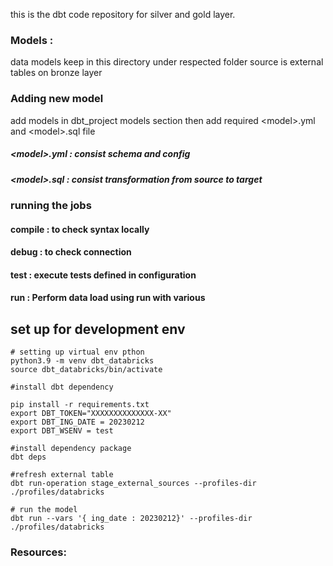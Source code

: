 this is the dbt code repository for silver and gold layer. 

### Models : 
 data models keep in this directory under respected folder 
 source is external tables on bronze layer

### Adding new model 
add models in dbt_project models section
then add required \<model\>.yml and \<model\>.sql file
#####  \<model\>.yml : consist schema and config
##### \<model\>.sql  : consist transformation from source to target 



### running the jobs 

#### compile : to check syntax locally 
#### debug   : to check connection 
#### test    : execute tests defined in configuration
#### run     : Perform  data load using run with various 


## set up for development env
```
# setting up virtual env pthon 
python3.9 -m venv dbt_databricks
source dbt_databricks/bin/activate

#install dbt dependency 

pip install -r requirements.txt
export DBT_TOKEN="XXXXXXXXXXXXXX-XX"
export DBT_ING_DATE = 20230212 
export DBT_WSENV = test 

#install dependency package 
dbt deps 

#refresh external table 
dbt run-operation stage_external_sources --profiles-dir ./profiles/databricks

# run the model 
dbt run --vars '{ ing_date : 20230212}' --profiles-dir ./profiles/databricks
```

### Resources:
